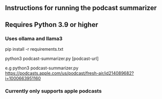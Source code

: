 ## Instructions for running the podcast summarizer
## Requires Python 3.9 or higher

### Uses ollama and llama3

pip install -r requirements.txt

python3 podcast-summarizer.py [podcast-url]

e.g python3 podcast-summarizer.py https://podcasts.apple.com/us/podcast/fresh-air/id214089682?i=1000663951160

### Currently only supports apple podcasts


